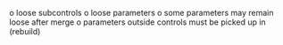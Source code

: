 
o loose subcontrols
o loose  parameters
o some parameters may remain loose after merge
o parameters outside controls must be picked up in (rebuild)


